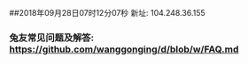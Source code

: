 ##2018年09月28日07时12分07秒 新址: 104.248.36.155
### 兔友常见问题及解答: https://github.com/wanggonging/d/blob/w/FAQ.md
